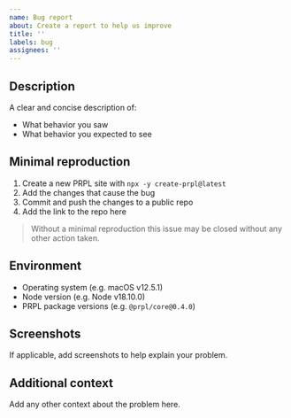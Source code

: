 ```yaml
---
name: Bug report
about: Create a report to help us improve
title: ''
labels: bug
assignees: ''
---
```


## Description

A clear and concise description of:

- What behavior you saw
- What behavior you expected to see

## Minimal reproduction

1. Create a new PRPL site with `npx -y create-prpl@latest`
2. Add the changes that cause the bug
3. Commit and push the changes to a public repo
4. Add the link to the repo here

> Without a minimal reproduction this issue may be closed without any other action taken.

## Environment

- Operating system (e.g. macOS v12.5.1)
- Node version (e.g. Node v18.10.0)
- PRPL package versions (e.g. `@prpl/core@0.4.0`)

## Screenshots

If applicable, add screenshots to help explain your problem.

## Additional context

Add any other context about the problem here.
